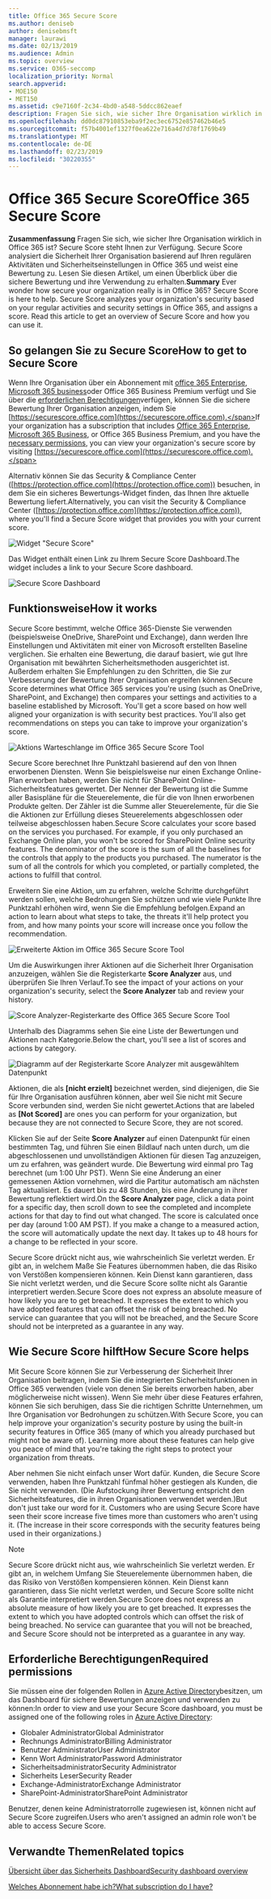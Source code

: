 ```yaml
---
title: Office 365 Secure Score
ms.author: deniseb
author: denisebmsft
manager: laurawi
ms.date: 02/13/2019
ms.audience: Admin
ms.topic: overview
ms.service: O365-seccomp
localization_priority: Normal
search.appverid:
- MOE150
- MET150
ms.assetid: c9e7160f-2c34-4bd0-a548-5ddcc862eaef
description: Fragen Sie sich, wie sicher Ihre Organisation wirklich in Office 365 ist? Secure Score steht Ihnen zur Verfügung. Secure Score analysiert die Sicherheit Ihrer Organisation basierend auf Ihren regulären Aktivitäten und Sicherheitseinstellungen in Office 365 und weist eine Bewertung zu.
ms.openlocfilehash: dd0dc87910853eba9f2ec3ec6752e857462b46e5
ms.sourcegitcommit: f57b4001ef1327f0ea622e716a4d7d78f1769b49
ms.translationtype: MT
ms.contentlocale: de-DE
ms.lasthandoff: 02/23/2019
ms.locfileid: "30220355"
---
```

# <a name="office-365-secure-score"></a><span data-ttu-id="36a65-105">Office 365 Secure Score</span><span class="sxs-lookup"><span data-stu-id="36a65-105">Office 365 Secure Score</span></span>

<span data-ttu-id="36a65-p102">**Zusammenfassung** Fragen Sie sich, wie sicher Ihre Organisation wirklich in Office 365 ist? Secure Score steht Ihnen zur Verfügung. Secure Score analysiert die Sicherheit Ihrer Organisation basierend auf Ihren regulären Aktivitäten und Sicherheitseinstellungen in Office 365 und weist eine Bewertung zu. Lesen Sie diesen Artikel, um einen Überblick über die sichere Bewertung und ihre Verwendung zu erhalten.</span><span class="sxs-lookup"><span data-stu-id="36a65-p102">**Summary** Ever wonder how secure your organization really is in Office 365? Secure Score is here to help. Secure Score analyzes your organization's security  based on your regular activities and security settings in Office 365, and assigns a score. Read this article to get an overview of Secure Score and how you can use it.</span></span>
  
## <a name="how-to-get-to-secure-score"></a><span data-ttu-id="36a65-110">So gelangen Sie zu Secure Score</span><span class="sxs-lookup"><span data-stu-id="36a65-110">How to get to Secure Score</span></span>

<span data-ttu-id="36a65-111">Wenn Ihre Organisation über ein Abonnement mit [office 365 Enterprise](https://docs.microsoft.com/office365/enterprise/), [Microsoft 365 business](https://docs.microsoft.com/microsoft-365/business/)oder Office 365 Business Premium verfügt und Sie über die [erforderlichen Berechtigungen](#required-permissions)verfügen, können Sie die sichere Bewertung Ihrer Organisation anzeigen, indem Sie [https://securescore.office.com](https://securescore.office.com).</span><span class="sxs-lookup"><span data-stu-id="36a65-111">If your organization has a subscription that includes [Office 365 Enterprise](https://docs.microsoft.com/office365/enterprise/), [Microsoft 365 Business](https://docs.microsoft.com/microsoft-365/business/), or Office 365 Business Premium, and you have the [necessary permissions](#required-permissions), you can view your organization's secure score by visiting [https://securescore.office.com](https://securescore.office.com).</span></span> 

<span data-ttu-id="36a65-112">Alternativ können Sie das Security & Compliance Center ([https://protection.office.com](https://protection.office.com)) besuchen, in dem Sie ein sicheres Bewertungs-Widget finden, das Ihnen Ihre aktuelle Bewertung liefert.</span><span class="sxs-lookup"><span data-stu-id="36a65-112">Alternatively, you can visit the Security & Compliance Center ([https://protection.office.com](https://protection.office.com)), where you'll find a Secure Score widget that provides you with your current score.</span></span>

![Widget "Secure Score"](media/SecureScoreWidget-o365.png)

<span data-ttu-id="36a65-114">Das Widget enthält einen Link zu Ihrem Secure Score Dashboard.</span><span class="sxs-lookup"><span data-stu-id="36a65-114">The widget includes a link to your Secure Score dashboard.</span></span>

![Secure Score Dashboard](media/SecureScore-WelcomeScreen.png)
  
## <a name="how-it-works"></a><span data-ttu-id="36a65-116">Funktionsweise</span><span class="sxs-lookup"><span data-stu-id="36a65-116">How it works</span></span>

<span data-ttu-id="36a65-p103">Secure Score bestimmt, welche Office 365-Dienste Sie verwenden (beispielsweise OneDrive, SharePoint und Exchange), dann werden Ihre Einstellungen und Aktivitäten mit einer von Microsoft erstellten Baseline verglichen. Sie erhalten eine Bewertung, die darauf basiert, wie gut Ihre Organisation mit bewährten Sicherheitsmethoden ausgerichtet ist. Außerdem erhalten Sie Empfehlungen zu den Schritten, die Sie zur Verbesserung der Bewertung Ihrer Organisation ergreifen können.</span><span class="sxs-lookup"><span data-stu-id="36a65-p103">Secure Score determines what Office 365 services you're using (such as OneDrive, SharePoint, and Exchange) then compares your settings and activities to a baseline established by Microsoft. You'll get a score based on how well aligned your organization is with security best practices. You'll also get recommendations on steps you can take to improve your organization's score.</span></span> 
  
![Aktions Warteschlange im Office 365 Secure Score Tool](media/SecureScore-ActionsToTake.png)
  
<span data-ttu-id="36a65-p104">Secure Score berechnet Ihre Punktzahl basierend auf den von Ihnen erworbenen Diensten. Wenn Sie beispielsweise nur einen Exchange Online-Plan erworben haben, werden Sie nicht für SharePoint Online-Sicherheitsfeatures gewertet. Der Nenner der Bewertung ist die Summe aller Basispläne für die Steuerelemente, die für die von Ihnen erworbenen Produkte gelten. Der Zähler ist die Summe aller Steuerelemente, für die Sie die Aktionen zur Erfüllung dieses Steuerelements abgeschlossen oder teilweise abgeschlossen haben.</span><span class="sxs-lookup"><span data-stu-id="36a65-p104">Secure Score calculates your score based on the services you purchased. For example, if you only purchased an Exchange Online plan, you won't be scored for SharePoint Online security features. The denominator of the score is the sum of all the baselines for the controls that apply to the products you purchased. The numerator is the sum of all the controls for which you completed, or partially completed, the actions to fulfill that control.</span></span>

<span data-ttu-id="36a65-125">Erweitern Sie eine Aktion, um zu erfahren, welche Schritte durchgeführt werden sollen, welche Bedrohungen Sie schützen und wie viele Punkte Ihre Punktzahl erhöhen wird, wenn Sie die Empfehlung befolgen.</span><span class="sxs-lookup"><span data-stu-id="36a65-125">Expand an action to learn about what steps to take, the threats it'll help protect you from, and how many points your score will increase once you follow the recommendation.</span></span>
  
![Erweiterte Aktion im Office 365 Secure Score Tool](media/SecureScore-DetailedActionToTake.png)
  
<span data-ttu-id="36a65-127">Um die Auswirkungen ihrer Aktionen auf die Sicherheit Ihrer Organisation anzuzeigen, wählen Sie die Registerkarte **Score Analyzer** aus, und überprüfen Sie Ihren Verlauf.</span><span class="sxs-lookup"><span data-stu-id="36a65-127">To see the impact of your actions on your organization's security, select the **Score Analyzer** tab and review your history.</span></span> 
  
![Score Analyzer-Registerkarte des Office 365 Secure Score Tool](media/SecureScore-ScoreAnalyzer-7days.png)
  
<span data-ttu-id="36a65-129">Unterhalb des Diagramms sehen Sie eine Liste der Bewertungen und Aktionen nach Kategorie.</span><span class="sxs-lookup"><span data-stu-id="36a65-129">Below the chart, you'll see a list of scores and actions by category.</span></span> 
  
![Diagramm auf der Registerkarte Score Analyzer mit ausgewähltem Datenpunkt](media/SecureScore-Analyzer-breakdownbelowchart.png)
 
<span data-ttu-id="36a65-131">Aktionen, die als **[nicht erzielt]** bezeichnet werden, sind diejenigen, die Sie für Ihre Organisation ausführen können, aber weil Sie nicht mit Secure Score verbunden sind, werden Sie nicht gewertet.</span><span class="sxs-lookup"><span data-stu-id="36a65-131">Actions that are labeled as **[Not Scored]** are ones you can perform for your organization, but because they are not connected to Secure Score, they are not scored.</span></span>  

<span data-ttu-id="36a65-p105">Klicken Sie auf der Seite **Score Analyzer** auf einen Datenpunkt für einen bestimmten Tag, und führen Sie einen Bildlauf nach unten durch, um die abgeschlossenen und unvollständigen Aktionen für diesen Tag anzuzeigen, um zu erfahren, was geändert wurde. Die Bewertung wird einmal pro Tag berechnet (um 1:00 Uhr PST). Wenn Sie eine Änderung an einer gemessenen Aktion vornehmen, wird die Partitur automatisch am nächsten Tag aktualisiert. Es dauert bis zu 48 Stunden, bis eine Änderung in ihrer Bewertung reflektiert wird.</span><span class="sxs-lookup"><span data-stu-id="36a65-p105">On the **Score Analyzer** page, click a data point for a specific day, then scroll down to see the completed and incomplete actions for that day to find out what changed. The score is calculated once per day (around 1:00 AM PST). If you make a change to a measured action, the score will automatically update the next day. It takes up to 48 hours for a change to be reflected in your score.</span></span>

<span data-ttu-id="36a65-p106">Secure Score drückt nicht aus, wie wahrscheinlich Sie verletzt werden. Er gibt an, in welchem Maße Sie Features übernommen haben, die das Risiko von Verstößen kompensieren können. Kein Dienst kann garantieren, dass Sie nicht verletzt werden, und die Secure Score sollte nicht als Garantie interpretiert werden.</span><span class="sxs-lookup"><span data-stu-id="36a65-p106">Secure Score does not express an absolute measure of how likely you are to get breached. It expresses the extent to which you have adopted features that can offset the risk of being breached. No service can guarantee that you will not be breached, and the Secure Score should not be interpreted as a guarantee in any way.</span></span>
 
## <a name="how-secure-score-helps"></a><span data-ttu-id="36a65-139">Wie Secure Score hilft</span><span class="sxs-lookup"><span data-stu-id="36a65-139">How Secure Score helps</span></span>

<span data-ttu-id="36a65-p107">Mit Secure Score können Sie zur Verbesserung der Sicherheit Ihrer Organisation beitragen, indem Sie die integrierten Sicherheitsfunktionen in Office 365 verwenden (viele von denen Sie bereits erworben haben, aber möglicherweise nicht wissen). Wenn Sie mehr über diese Features erfahren, können Sie sich beruhigen, dass Sie die richtigen Schritte Unternehmen, um Ihre Organisation vor Bedrohungen zu schützen.</span><span class="sxs-lookup"><span data-stu-id="36a65-p107">With Secure Score, you can help improve your organization's security posture by using the built-in security features in Office 365 (many of which you already purchased but might not be aware of). Learning more about these features can help give you peace of mind that you're taking the right steps to protect your organization from threats.</span></span>
  
<span data-ttu-id="36a65-p108">Aber nehmen Sie nicht einfach unser Wort dafür. Kunden, die Secure Score verwenden, haben Ihre Punktzahl fünfmal höher gestiegen als Kunden, die Sie nicht verwenden. (Die Aufstockung ihrer Bewertung entspricht den Sicherheitsfeatures, die in ihren Organisationen verwendet werden.)</span><span class="sxs-lookup"><span data-stu-id="36a65-p108">But don't just take our word for it. Customers who are using Secure Score have seen their score increase five times more than customers who aren't using it. (The increase in their score corresponds with the security features being used in their organizations.)</span></span>
  
> [!NOTE]
> <span data-ttu-id="36a65-p109">Secure Score drückt nicht aus, wie wahrscheinlich Sie verletzt werden. Er gibt an, in welchem Umfang Sie Steuerelemente übernommen haben, die das Risiko von Verstößen kompensieren können. Kein Dienst kann garantieren, dass Sie nicht verletzt werden, und Secure Score sollte nicht als Garantie interpretiert werden.</span><span class="sxs-lookup"><span data-stu-id="36a65-p109">Secure Score does not express an absolute measure of how likely you are to get breached. It expresses the extent to which you have adopted controls which can offset the risk of being breached. No service can guarantee that you will not be breached, and Secure Score should not be interpreted as a guarantee in any way.</span></span> 
  
## <a name="required-permissions"></a><span data-ttu-id="36a65-148">Erforderliche Berechtigungen</span><span class="sxs-lookup"><span data-stu-id="36a65-148">Required permissions</span></span>

<span data-ttu-id="36a65-149">Sie müssen eine der folgenden Rollen in [Azure Active Directory](https://docs.microsoft.com/azure/active-directory/users-groups-roles/directory-assign-admin-roles#available-roles)besitzen, um das Dashboard für sichere Bewertungen anzeigen und verwenden zu können:</span><span class="sxs-lookup"><span data-stu-id="36a65-149">In order to view and use your Secure Score dashboard, you must be assigned one of the following roles in [Azure Active Directory](https://docs.microsoft.com/azure/active-directory/users-groups-roles/directory-assign-admin-roles#available-roles):</span></span>
- <span data-ttu-id="36a65-150">Globaler Administrator</span><span class="sxs-lookup"><span data-stu-id="36a65-150">Global Administrator</span></span>
- <span data-ttu-id="36a65-151">Rechnungs Administrator</span><span class="sxs-lookup"><span data-stu-id="36a65-151">Billing Administrator</span></span>
- <span data-ttu-id="36a65-152">Benutzer Administrator</span><span class="sxs-lookup"><span data-stu-id="36a65-152">User Administrator</span></span>
- <span data-ttu-id="36a65-153">Kenn Wort Administrator</span><span class="sxs-lookup"><span data-stu-id="36a65-153">Password Administrator</span></span>
- <span data-ttu-id="36a65-154">Sicherheitsadministrator</span><span class="sxs-lookup"><span data-stu-id="36a65-154">Security Administrator</span></span>
- <span data-ttu-id="36a65-155">Sicherheits Leser</span><span class="sxs-lookup"><span data-stu-id="36a65-155">Security Reader</span></span>
- <span data-ttu-id="36a65-156">Exchange-Administrator</span><span class="sxs-lookup"><span data-stu-id="36a65-156">Exchange Administrator</span></span>
- <span data-ttu-id="36a65-157">SharePoint-Administrator</span><span class="sxs-lookup"><span data-stu-id="36a65-157">SharePoint Administrator</span></span>

 <span data-ttu-id="36a65-158">Benutzer, denen keine Administratorrolle zugewiesen ist, können nicht auf Secure Score zugreifen.</span><span class="sxs-lookup"><span data-stu-id="36a65-158">Users who aren't assigned an admin role won't be able to access Secure Score.</span></span>

## <a name="related-topics"></a><span data-ttu-id="36a65-159">Verwandte Themen</span><span class="sxs-lookup"><span data-stu-id="36a65-159">Related topics</span></span>

[<span data-ttu-id="36a65-160">Übersicht über das Sicherheits Dashboard</span><span class="sxs-lookup"><span data-stu-id="36a65-160">Security dashboard overview</span></span>](security-dashboard.md)

[<span data-ttu-id="36a65-161">Welches Abonnement habe ich?</span><span class="sxs-lookup"><span data-stu-id="36a65-161">What subscription do I have?</span></span>](https://docs.microsoft.com/office365/admin/admin-overview/what-subscription-do-i-have?view=o365-worldwide)
